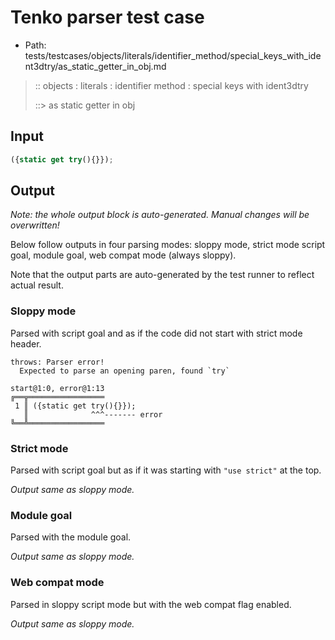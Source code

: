 # Tenko parser test case

- Path: tests/testcases/objects/literals/identifier_method/special_keys_with_ident3dtry/as_static_getter_in_obj.md

> :: objects : literals : identifier method : special keys with ident3dtry
>
> ::> as static getter in obj

## Input

`````js
({static get try(){}});
`````

## Output

_Note: the whole output block is auto-generated. Manual changes will be overwritten!_

Below follow outputs in four parsing modes: sloppy mode, strict mode script goal, module goal, web compat mode (always sloppy).

Note that the output parts are auto-generated by the test runner to reflect actual result.

### Sloppy mode

Parsed with script goal and as if the code did not start with strict mode header.

`````
throws: Parser error!
  Expected to parse an opening paren, found `try`

start@1:0, error@1:13
╔══╦═════════════════
 1 ║ ({static get try(){}});
   ║              ^^^------- error
╚══╩═════════════════

`````

### Strict mode

Parsed with script goal but as if it was starting with `"use strict"` at the top.

_Output same as sloppy mode._

### Module goal

Parsed with the module goal.

_Output same as sloppy mode._

### Web compat mode

Parsed in sloppy script mode but with the web compat flag enabled.

_Output same as sloppy mode._
